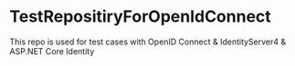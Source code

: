 # TestRepositiryForOpenIdConnect
This repo is used for test cases with OpenID Connect &amp; IdentityServer4 &amp; ASP.NET Core Identity
